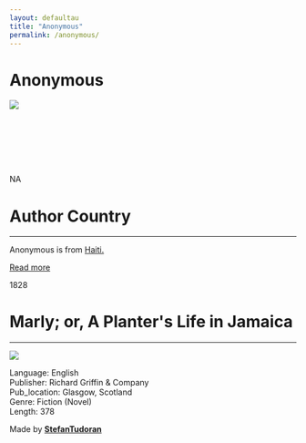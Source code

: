 ```yaml
---
layout: defaultau
title: "Anonymous"
permalink: /anonymous/
---
```

<!-- partial:index.partial.html -->
<div class="content">
    <h1>Anonymous</h1>
    <div class="quote">
        <div><img src="NA" class="logo"></div>
    </div>
    <div class="timeline">
        <div style="padding-bottom:100px;"></div>
        <div class="block">
            <div class="date right"><p class="right"> NA </p></div>
            <div class="dot"></div>
            <div class="left first">
            <div class="author_country">
                <h1>Author Country</h1><hr>
          <div class="aclocation">  <p>Anonymous is from <a href="{{ site.baseurl }}/5">Haiti.</a></p></div>
                <div class="acreadmore"> <a href="NA" target="_blank">Read more</a></div>
            </div>
            </div>
        </div>
        <div class="block">
            <div class="date left"><p class="left">1828</p></div>
            <div class="dot"></div>
            <div class="right">
                <h1>Marly; or, A Planter's Life in Jamaica</h1><hr>
                <p><img src="https://pictures.abebooks.com/isbn/9780333974025-uk.jpg"></p>
                <p>
                Language: English<br/>
                Publisher: Richard Griffin & Company<br/>
                Pub_location: Glasgow, Scotland<br/>
                Genre: Fiction (Novel)<br/>
                Length: 378</p>
            </div>
        </div>
        <div id="footer">
        <p id="copyright">Made by&nbsp;<strong><a href="https://www.linkedin.com/in/nicolae-stefan-tudoran-b02291127/" target="_blank">StefanTudoran</a></strong></p>
    </div>
</div>
<!-- partial -->
  <script src='https://cdnjs.cloudflare.com/ajax/libs/jquery/3.1.1/jquery.min.js'></script><script  src="assets/js/authorscript.js"></script>
